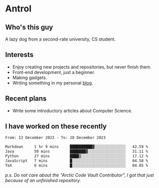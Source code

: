 # Antrol

## Who's this guy

A lazy dog from a second-rate university, CS student.

## Interests

* Enjoy creating new projects and repositories, but never finish them.
* Front-end development, just a beginner.
* Making gadgets.
* Writing something in my personal [blog](https://blog.antrol.xyz/).

## Recent plans

* Write some introductory articles about Computer Science.

<!--
* Try to develop a website for [Anime4KCPP](https://github.com/TianZerL/Anime4KCPP).
* Develop a Markdown renderer which user can customize its css, of course it is GUI-based.~~(If I could finish  it before getting bored)~~
* Work with my [teammates](https://github.com/SWJTU-Lazy-Dogs).
* Find something interests me, as a hobby after finishing my ~~boring~~ homework.
-->

## I have worked on these recently

<!--START_SECTION:waka-->

```txt
From: 13 December 2023 - To: 20 December 2023

Markdown     1 hr 9 mins     ██████████▓░░░░░░░░░░░░░░   42.59 %
Java         50 mins         ███████▓░░░░░░░░░░░░░░░░░   31.11 %
Python       27 mins         ████▒░░░░░░░░░░░░░░░░░░░░   17.12 %
JavaScript   7 mins          █░░░░░░░░░░░░░░░░░░░░░░░░   04.58 %
TeX          6 mins          █░░░░░░░░░░░░░░░░░░░░░░░░   04.05 %
```

<!--END_SECTION:waka-->

*p.s.  Do not care about the "Arctic Code Vault Contributor", I got that just because of an unfinished repository.*

<!--
**qzmlgfj/qzmlgfj** is a ✨ _special_ ✨ repository because its `README.md` (this file) appears on your GitHub profile.

Here are some ideas to get you started:

- 🔭 I’m currently working on ...
- 🌱 I’m currently learning ...
- 👯 I’m looking to collaborate on ...
- 🤔 I’m looking for help with ...
- 💬 Ask me about ...
- 📫 How to reach me: ...
- 😄 Pronouns: ...
- ⚡ Fun fact: ...
-->
